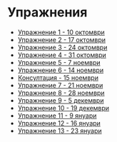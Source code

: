 Упражнения
==========

* [Упражнение 1 - 10 октомври](01/)
* [Упражнение 2 - 17 октомври](02/)
* [Упражнение 3 - 24 октомври](03/)
* [Упражнение 4 - 31 октомври](04/)
* [Упражнение 5 - 7 ноември](05/)
* [Упражнение 6 - 14 ноември](06/)
* [Консултация - 15 ноември](extra-01/)
* [Упражнение 7 - 21 ноември](07/)
* [Упражнение 8 - 28 ноември](08/)
* [Упражнение 9 - 5 декември](09/)
* [Упражнение 10 - 19 декември](10/)
* [Упражнение 11 - 9 януари](11/)
* [Упражнение 12 - 16 януари](12/)
* [Упражнение 13 - 23 януари](13/)

